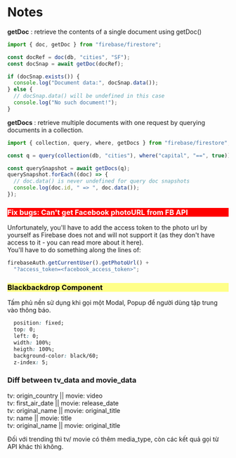 # Notes

**getDoc**
: retrieve the contents of a single document using getDoc()

```js
import { doc, getDoc } from "firebase/firestore";

const docRef = doc(db, "cities", "SF");
const docSnap = await getDoc(docRef);

if (docSnap.exists()) {
  console.log("Document data:", docSnap.data());
} else {
  // docSnap.data() will be undefined in this case
  console.log("No such document!");
}
```

**getDocs**
: retrieve multiple documents with one request by querying documents in a collection.

```js
import { collection, query, where, getDocs } from "firebase/firestore";

const q = query(collection(db, "cities"), where("capital", "==", true));

const querySnapshot = await getDocs(q);
querySnapshot.forEach((doc) => {
  // doc.data() is never undefined for query doc snapshots
  console.log(doc.id, " => ", doc.data());
});
```

<h3 class="bug">Fix bugs: Can't get Facebook photoURL from FB API</h3>

Unfortunately, you'll have to add the access token to the photo url by yourself as Firebase does not and will not support it (as they don't have access to it - you can read more about it here).  
You'll have to do something along the lines of:

```js
firebaseAuth.getCurrentUser().getPhotoUrl() +
  "?access_token=<facebook_access_token>";
```

<h3 class="comp">Blackbackdrop Component</h3>

Tấm phủ nền sử dụng khi gọi một Modal, Popup để người dùng tập trung vào thông báo.

```CSS
  position: fixed;
  top: 0;
  left: 0;
  width: 100%;
  heigth: 100%;
  background-color: black/60;
  z-index: 5;
```

### Diff between tv_data and movie_data

tv: origin_country || movie: video  
tv: first_air_date || movie: release_date  
tv: original_name || movie: original_title  
tv: name || movie: title  
tv: original_name || movie: original_title

Đối với trending thì tv/ movie có thêm media_type, còn các kết quả gọi từ API khác thì không.

<style> 
  .comp {
    background-color: #ffff88;
    color: black;
  }

  .bug {
    background-color: red;
    color: white;
  }
</style>
